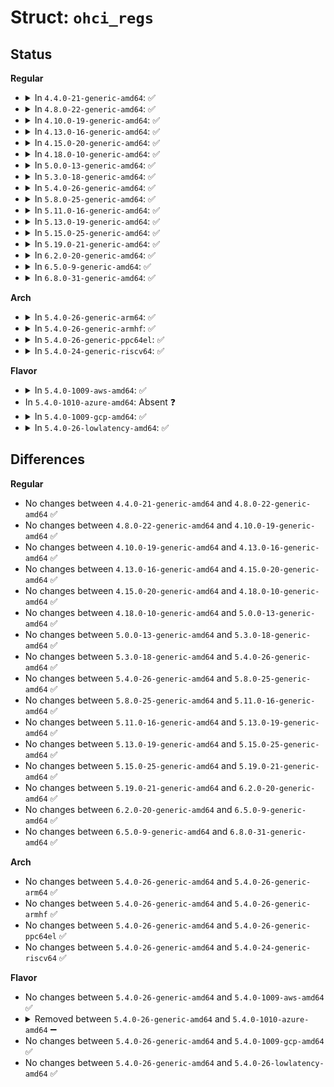 # Struct: <code>ohci_regs</code>

## Status
<b>Regular</b>
<ul>
<li>
<details>
<summary>In <code>4.4.0-21-generic-amd64</code>: ✅</summary>

```c
struct ohci_regs {
    __hc32 revision;
    __hc32 control;
    __hc32 cmdstatus;
    __hc32 intrstatus;
    __hc32 intrenable;
    __hc32 intrdisable;
    __hc32 hcca;
    __hc32 ed_periodcurrent;
    __hc32 ed_controlhead;
    __hc32 ed_controlcurrent;
    __hc32 ed_bulkhead;
    __hc32 ed_bulkcurrent;
    __hc32 donehead;
    __hc32 fminterval;
    __hc32 fmremaining;
    __hc32 fmnumber;
    __hc32 periodicstart;
    __hc32 lsthresh;
    struct ohci_roothub_regs roothub;
}
```
</details>
</li>
<li>
<details>
<summary>In <code>4.8.0-22-generic-amd64</code>: ✅</summary>

```c
struct ohci_regs {
    __hc32 revision;
    __hc32 control;
    __hc32 cmdstatus;
    __hc32 intrstatus;
    __hc32 intrenable;
    __hc32 intrdisable;
    __hc32 hcca;
    __hc32 ed_periodcurrent;
    __hc32 ed_controlhead;
    __hc32 ed_controlcurrent;
    __hc32 ed_bulkhead;
    __hc32 ed_bulkcurrent;
    __hc32 donehead;
    __hc32 fminterval;
    __hc32 fmremaining;
    __hc32 fmnumber;
    __hc32 periodicstart;
    __hc32 lsthresh;
    struct ohci_roothub_regs roothub;
}
```
</details>
</li>
<li>
<details>
<summary>In <code>4.10.0-19-generic-amd64</code>: ✅</summary>

```c
struct ohci_regs {
    __hc32 revision;
    __hc32 control;
    __hc32 cmdstatus;
    __hc32 intrstatus;
    __hc32 intrenable;
    __hc32 intrdisable;
    __hc32 hcca;
    __hc32 ed_periodcurrent;
    __hc32 ed_controlhead;
    __hc32 ed_controlcurrent;
    __hc32 ed_bulkhead;
    __hc32 ed_bulkcurrent;
    __hc32 donehead;
    __hc32 fminterval;
    __hc32 fmremaining;
    __hc32 fmnumber;
    __hc32 periodicstart;
    __hc32 lsthresh;
    struct ohci_roothub_regs roothub;
}
```
</details>
</li>
<li>
<details>
<summary>In <code>4.13.0-16-generic-amd64</code>: ✅</summary>

```c
struct ohci_regs {
    __hc32 revision;
    __hc32 control;
    __hc32 cmdstatus;
    __hc32 intrstatus;
    __hc32 intrenable;
    __hc32 intrdisable;
    __hc32 hcca;
    __hc32 ed_periodcurrent;
    __hc32 ed_controlhead;
    __hc32 ed_controlcurrent;
    __hc32 ed_bulkhead;
    __hc32 ed_bulkcurrent;
    __hc32 donehead;
    __hc32 fminterval;
    __hc32 fmremaining;
    __hc32 fmnumber;
    __hc32 periodicstart;
    __hc32 lsthresh;
    struct ohci_roothub_regs roothub;
}
```
</details>
</li>
<li>
<details>
<summary>In <code>4.15.0-20-generic-amd64</code>: ✅</summary>

```c
struct ohci_regs {
    __hc32 revision;
    __hc32 control;
    __hc32 cmdstatus;
    __hc32 intrstatus;
    __hc32 intrenable;
    __hc32 intrdisable;
    __hc32 hcca;
    __hc32 ed_periodcurrent;
    __hc32 ed_controlhead;
    __hc32 ed_controlcurrent;
    __hc32 ed_bulkhead;
    __hc32 ed_bulkcurrent;
    __hc32 donehead;
    __hc32 fminterval;
    __hc32 fmremaining;
    __hc32 fmnumber;
    __hc32 periodicstart;
    __hc32 lsthresh;
    struct ohci_roothub_regs roothub;
}
```
</details>
</li>
<li>
<details>
<summary>In <code>4.18.0-10-generic-amd64</code>: ✅</summary>

```c
struct ohci_regs {
    __hc32 revision;
    __hc32 control;
    __hc32 cmdstatus;
    __hc32 intrstatus;
    __hc32 intrenable;
    __hc32 intrdisable;
    __hc32 hcca;
    __hc32 ed_periodcurrent;
    __hc32 ed_controlhead;
    __hc32 ed_controlcurrent;
    __hc32 ed_bulkhead;
    __hc32 ed_bulkcurrent;
    __hc32 donehead;
    __hc32 fminterval;
    __hc32 fmremaining;
    __hc32 fmnumber;
    __hc32 periodicstart;
    __hc32 lsthresh;
    struct ohci_roothub_regs roothub;
}
```
</details>
</li>
<li>
<details>
<summary>In <code>5.0.0-13-generic-amd64</code>: ✅</summary>

```c
struct ohci_regs {
    __hc32 revision;
    __hc32 control;
    __hc32 cmdstatus;
    __hc32 intrstatus;
    __hc32 intrenable;
    __hc32 intrdisable;
    __hc32 hcca;
    __hc32 ed_periodcurrent;
    __hc32 ed_controlhead;
    __hc32 ed_controlcurrent;
    __hc32 ed_bulkhead;
    __hc32 ed_bulkcurrent;
    __hc32 donehead;
    __hc32 fminterval;
    __hc32 fmremaining;
    __hc32 fmnumber;
    __hc32 periodicstart;
    __hc32 lsthresh;
    struct ohci_roothub_regs roothub;
}
```
</details>
</li>
<li>
<details>
<summary>In <code>5.3.0-18-generic-amd64</code>: ✅</summary>

```c
struct ohci_regs {
    __hc32 revision;
    __hc32 control;
    __hc32 cmdstatus;
    __hc32 intrstatus;
    __hc32 intrenable;
    __hc32 intrdisable;
    __hc32 hcca;
    __hc32 ed_periodcurrent;
    __hc32 ed_controlhead;
    __hc32 ed_controlcurrent;
    __hc32 ed_bulkhead;
    __hc32 ed_bulkcurrent;
    __hc32 donehead;
    __hc32 fminterval;
    __hc32 fmremaining;
    __hc32 fmnumber;
    __hc32 periodicstart;
    __hc32 lsthresh;
    struct ohci_roothub_regs roothub;
}
```
</details>
</li>
<li>
<details>
<summary>In <code>5.4.0-26-generic-amd64</code>: ✅</summary>

```c
struct ohci_regs {
    __hc32 revision;
    __hc32 control;
    __hc32 cmdstatus;
    __hc32 intrstatus;
    __hc32 intrenable;
    __hc32 intrdisable;
    __hc32 hcca;
    __hc32 ed_periodcurrent;
    __hc32 ed_controlhead;
    __hc32 ed_controlcurrent;
    __hc32 ed_bulkhead;
    __hc32 ed_bulkcurrent;
    __hc32 donehead;
    __hc32 fminterval;
    __hc32 fmremaining;
    __hc32 fmnumber;
    __hc32 periodicstart;
    __hc32 lsthresh;
    struct ohci_roothub_regs roothub;
}
```
</details>
</li>
<li>
<details>
<summary>In <code>5.8.0-25-generic-amd64</code>: ✅</summary>

```c
struct ohci_regs {
    __hc32 revision;
    __hc32 control;
    __hc32 cmdstatus;
    __hc32 intrstatus;
    __hc32 intrenable;
    __hc32 intrdisable;
    __hc32 hcca;
    __hc32 ed_periodcurrent;
    __hc32 ed_controlhead;
    __hc32 ed_controlcurrent;
    __hc32 ed_bulkhead;
    __hc32 ed_bulkcurrent;
    __hc32 donehead;
    __hc32 fminterval;
    __hc32 fmremaining;
    __hc32 fmnumber;
    __hc32 periodicstart;
    __hc32 lsthresh;
    struct ohci_roothub_regs roothub;
}
```
</details>
</li>
<li>
<details>
<summary>In <code>5.11.0-16-generic-amd64</code>: ✅</summary>

```c
struct ohci_regs {
    __hc32 revision;
    __hc32 control;
    __hc32 cmdstatus;
    __hc32 intrstatus;
    __hc32 intrenable;
    __hc32 intrdisable;
    __hc32 hcca;
    __hc32 ed_periodcurrent;
    __hc32 ed_controlhead;
    __hc32 ed_controlcurrent;
    __hc32 ed_bulkhead;
    __hc32 ed_bulkcurrent;
    __hc32 donehead;
    __hc32 fminterval;
    __hc32 fmremaining;
    __hc32 fmnumber;
    __hc32 periodicstart;
    __hc32 lsthresh;
    struct ohci_roothub_regs roothub;
}
```
</details>
</li>
<li>
<details>
<summary>In <code>5.13.0-19-generic-amd64</code>: ✅</summary>

```c
struct ohci_regs {
    __hc32 revision;
    __hc32 control;
    __hc32 cmdstatus;
    __hc32 intrstatus;
    __hc32 intrenable;
    __hc32 intrdisable;
    __hc32 hcca;
    __hc32 ed_periodcurrent;
    __hc32 ed_controlhead;
    __hc32 ed_controlcurrent;
    __hc32 ed_bulkhead;
    __hc32 ed_bulkcurrent;
    __hc32 donehead;
    __hc32 fminterval;
    __hc32 fmremaining;
    __hc32 fmnumber;
    __hc32 periodicstart;
    __hc32 lsthresh;
    struct ohci_roothub_regs roothub;
}
```
</details>
</li>
<li>
<details>
<summary>In <code>5.15.0-25-generic-amd64</code>: ✅</summary>

```c
struct ohci_regs {
    __hc32 revision;
    __hc32 control;
    __hc32 cmdstatus;
    __hc32 intrstatus;
    __hc32 intrenable;
    __hc32 intrdisable;
    __hc32 hcca;
    __hc32 ed_periodcurrent;
    __hc32 ed_controlhead;
    __hc32 ed_controlcurrent;
    __hc32 ed_bulkhead;
    __hc32 ed_bulkcurrent;
    __hc32 donehead;
    __hc32 fminterval;
    __hc32 fmremaining;
    __hc32 fmnumber;
    __hc32 periodicstart;
    __hc32 lsthresh;
    struct ohci_roothub_regs roothub;
}
```
</details>
</li>
<li>
<details>
<summary>In <code>5.19.0-21-generic-amd64</code>: ✅</summary>

```c
struct ohci_regs {
    __hc32 revision;
    __hc32 control;
    __hc32 cmdstatus;
    __hc32 intrstatus;
    __hc32 intrenable;
    __hc32 intrdisable;
    __hc32 hcca;
    __hc32 ed_periodcurrent;
    __hc32 ed_controlhead;
    __hc32 ed_controlcurrent;
    __hc32 ed_bulkhead;
    __hc32 ed_bulkcurrent;
    __hc32 donehead;
    __hc32 fminterval;
    __hc32 fmremaining;
    __hc32 fmnumber;
    __hc32 periodicstart;
    __hc32 lsthresh;
    struct ohci_roothub_regs roothub;
}
```
</details>
</li>
<li>
<details>
<summary>In <code>6.2.0-20-generic-amd64</code>: ✅</summary>

```c
struct ohci_regs {
    __hc32 revision;
    __hc32 control;
    __hc32 cmdstatus;
    __hc32 intrstatus;
    __hc32 intrenable;
    __hc32 intrdisable;
    __hc32 hcca;
    __hc32 ed_periodcurrent;
    __hc32 ed_controlhead;
    __hc32 ed_controlcurrent;
    __hc32 ed_bulkhead;
    __hc32 ed_bulkcurrent;
    __hc32 donehead;
    __hc32 fminterval;
    __hc32 fmremaining;
    __hc32 fmnumber;
    __hc32 periodicstart;
    __hc32 lsthresh;
    struct ohci_roothub_regs roothub;
}
```
</details>
</li>
<li>
<details>
<summary>In <code>6.5.0-9-generic-amd64</code>: ✅</summary>

```c
struct ohci_regs {
    __hc32 revision;
    __hc32 control;
    __hc32 cmdstatus;
    __hc32 intrstatus;
    __hc32 intrenable;
    __hc32 intrdisable;
    __hc32 hcca;
    __hc32 ed_periodcurrent;
    __hc32 ed_controlhead;
    __hc32 ed_controlcurrent;
    __hc32 ed_bulkhead;
    __hc32 ed_bulkcurrent;
    __hc32 donehead;
    __hc32 fminterval;
    __hc32 fmremaining;
    __hc32 fmnumber;
    __hc32 periodicstart;
    __hc32 lsthresh;
    struct ohci_roothub_regs roothub;
}
```
</details>
</li>
<li>
<details>
<summary>In <code>6.8.0-31-generic-amd64</code>: ✅</summary>

```c
struct ohci_regs {
    __hc32 revision;
    __hc32 control;
    __hc32 cmdstatus;
    __hc32 intrstatus;
    __hc32 intrenable;
    __hc32 intrdisable;
    __hc32 hcca;
    __hc32 ed_periodcurrent;
    __hc32 ed_controlhead;
    __hc32 ed_controlcurrent;
    __hc32 ed_bulkhead;
    __hc32 ed_bulkcurrent;
    __hc32 donehead;
    __hc32 fminterval;
    __hc32 fmremaining;
    __hc32 fmnumber;
    __hc32 periodicstart;
    __hc32 lsthresh;
    struct ohci_roothub_regs roothub;
}
```
</details>
</li>
</ul>
<b>Arch</b>
<ul>
<li>
<details>
<summary>In <code>5.4.0-26-generic-arm64</code>: ✅</summary>

```c
struct ohci_regs {
    __hc32 revision;
    __hc32 control;
    __hc32 cmdstatus;
    __hc32 intrstatus;
    __hc32 intrenable;
    __hc32 intrdisable;
    __hc32 hcca;
    __hc32 ed_periodcurrent;
    __hc32 ed_controlhead;
    __hc32 ed_controlcurrent;
    __hc32 ed_bulkhead;
    __hc32 ed_bulkcurrent;
    __hc32 donehead;
    __hc32 fminterval;
    __hc32 fmremaining;
    __hc32 fmnumber;
    __hc32 periodicstart;
    __hc32 lsthresh;
    struct ohci_roothub_regs roothub;
}
```
</details>
</li>
<li>
<details>
<summary>In <code>5.4.0-26-generic-armhf</code>: ✅</summary>

```c
struct ohci_regs {
    __hc32 revision;
    __hc32 control;
    __hc32 cmdstatus;
    __hc32 intrstatus;
    __hc32 intrenable;
    __hc32 intrdisable;
    __hc32 hcca;
    __hc32 ed_periodcurrent;
    __hc32 ed_controlhead;
    __hc32 ed_controlcurrent;
    __hc32 ed_bulkhead;
    __hc32 ed_bulkcurrent;
    __hc32 donehead;
    __hc32 fminterval;
    __hc32 fmremaining;
    __hc32 fmnumber;
    __hc32 periodicstart;
    __hc32 lsthresh;
    struct ohci_roothub_regs roothub;
}
```
</details>
</li>
<li>
<details>
<summary>In <code>5.4.0-26-generic-ppc64el</code>: ✅</summary>

```c
struct ohci_regs {
    __hc32 revision;
    __hc32 control;
    __hc32 cmdstatus;
    __hc32 intrstatus;
    __hc32 intrenable;
    __hc32 intrdisable;
    __hc32 hcca;
    __hc32 ed_periodcurrent;
    __hc32 ed_controlhead;
    __hc32 ed_controlcurrent;
    __hc32 ed_bulkhead;
    __hc32 ed_bulkcurrent;
    __hc32 donehead;
    __hc32 fminterval;
    __hc32 fmremaining;
    __hc32 fmnumber;
    __hc32 periodicstart;
    __hc32 lsthresh;
    struct ohci_roothub_regs roothub;
}
```
</details>
</li>
<li>
<details>
<summary>In <code>5.4.0-24-generic-riscv64</code>: ✅</summary>

```c
struct ohci_regs {
    __hc32 revision;
    __hc32 control;
    __hc32 cmdstatus;
    __hc32 intrstatus;
    __hc32 intrenable;
    __hc32 intrdisable;
    __hc32 hcca;
    __hc32 ed_periodcurrent;
    __hc32 ed_controlhead;
    __hc32 ed_controlcurrent;
    __hc32 ed_bulkhead;
    __hc32 ed_bulkcurrent;
    __hc32 donehead;
    __hc32 fminterval;
    __hc32 fmremaining;
    __hc32 fmnumber;
    __hc32 periodicstart;
    __hc32 lsthresh;
    struct ohci_roothub_regs roothub;
}
```
</details>
</li>
</ul>
<b>Flavor</b>
<ul>
<li>
<details>
<summary>In <code>5.4.0-1009-aws-amd64</code>: ✅</summary>

```c
struct ohci_regs {
    __hc32 revision;
    __hc32 control;
    __hc32 cmdstatus;
    __hc32 intrstatus;
    __hc32 intrenable;
    __hc32 intrdisable;
    __hc32 hcca;
    __hc32 ed_periodcurrent;
    __hc32 ed_controlhead;
    __hc32 ed_controlcurrent;
    __hc32 ed_bulkhead;
    __hc32 ed_bulkcurrent;
    __hc32 donehead;
    __hc32 fminterval;
    __hc32 fmremaining;
    __hc32 fmnumber;
    __hc32 periodicstart;
    __hc32 lsthresh;
    struct ohci_roothub_regs roothub;
}
```
</details>
</li>
<li>
In <code>5.4.0-1010-azure-amd64</code>: Absent ❓
</li>
<li>
<details>
<summary>In <code>5.4.0-1009-gcp-amd64</code>: ✅</summary>

```c
struct ohci_regs {
    __hc32 revision;
    __hc32 control;
    __hc32 cmdstatus;
    __hc32 intrstatus;
    __hc32 intrenable;
    __hc32 intrdisable;
    __hc32 hcca;
    __hc32 ed_periodcurrent;
    __hc32 ed_controlhead;
    __hc32 ed_controlcurrent;
    __hc32 ed_bulkhead;
    __hc32 ed_bulkcurrent;
    __hc32 donehead;
    __hc32 fminterval;
    __hc32 fmremaining;
    __hc32 fmnumber;
    __hc32 periodicstart;
    __hc32 lsthresh;
    struct ohci_roothub_regs roothub;
}
```
</details>
</li>
<li>
<details>
<summary>In <code>5.4.0-26-lowlatency-amd64</code>: ✅</summary>

```c
struct ohci_regs {
    __hc32 revision;
    __hc32 control;
    __hc32 cmdstatus;
    __hc32 intrstatus;
    __hc32 intrenable;
    __hc32 intrdisable;
    __hc32 hcca;
    __hc32 ed_periodcurrent;
    __hc32 ed_controlhead;
    __hc32 ed_controlcurrent;
    __hc32 ed_bulkhead;
    __hc32 ed_bulkcurrent;
    __hc32 donehead;
    __hc32 fminterval;
    __hc32 fmremaining;
    __hc32 fmnumber;
    __hc32 periodicstart;
    __hc32 lsthresh;
    struct ohci_roothub_regs roothub;
}
```
</details>
</li>
</ul>

## Differences
<b>Regular</b>
<ul>
<li>
No changes between <code>4.4.0-21-generic-amd64</code> and <code>4.8.0-22-generic-amd64</code> ✅
</li>
<li>
No changes between <code>4.8.0-22-generic-amd64</code> and <code>4.10.0-19-generic-amd64</code> ✅
</li>
<li>
No changes between <code>4.10.0-19-generic-amd64</code> and <code>4.13.0-16-generic-amd64</code> ✅
</li>
<li>
No changes between <code>4.13.0-16-generic-amd64</code> and <code>4.15.0-20-generic-amd64</code> ✅
</li>
<li>
No changes between <code>4.15.0-20-generic-amd64</code> and <code>4.18.0-10-generic-amd64</code> ✅
</li>
<li>
No changes between <code>4.18.0-10-generic-amd64</code> and <code>5.0.0-13-generic-amd64</code> ✅
</li>
<li>
No changes between <code>5.0.0-13-generic-amd64</code> and <code>5.3.0-18-generic-amd64</code> ✅
</li>
<li>
No changes between <code>5.3.0-18-generic-amd64</code> and <code>5.4.0-26-generic-amd64</code> ✅
</li>
<li>
No changes between <code>5.4.0-26-generic-amd64</code> and <code>5.8.0-25-generic-amd64</code> ✅
</li>
<li>
No changes between <code>5.8.0-25-generic-amd64</code> and <code>5.11.0-16-generic-amd64</code> ✅
</li>
<li>
No changes between <code>5.11.0-16-generic-amd64</code> and <code>5.13.0-19-generic-amd64</code> ✅
</li>
<li>
No changes between <code>5.13.0-19-generic-amd64</code> and <code>5.15.0-25-generic-amd64</code> ✅
</li>
<li>
No changes between <code>5.15.0-25-generic-amd64</code> and <code>5.19.0-21-generic-amd64</code> ✅
</li>
<li>
No changes between <code>5.19.0-21-generic-amd64</code> and <code>6.2.0-20-generic-amd64</code> ✅
</li>
<li>
No changes between <code>6.2.0-20-generic-amd64</code> and <code>6.5.0-9-generic-amd64</code> ✅
</li>
<li>
No changes between <code>6.5.0-9-generic-amd64</code> and <code>6.8.0-31-generic-amd64</code> ✅
</li>
</ul>
<b>Arch</b>
<ul>
<li>
No changes between <code>5.4.0-26-generic-amd64</code> and <code>5.4.0-26-generic-arm64</code> ✅
</li>
<li>
No changes between <code>5.4.0-26-generic-amd64</code> and <code>5.4.0-26-generic-armhf</code> ✅
</li>
<li>
No changes between <code>5.4.0-26-generic-amd64</code> and <code>5.4.0-26-generic-ppc64el</code> ✅
</li>
<li>
No changes between <code>5.4.0-26-generic-amd64</code> and <code>5.4.0-24-generic-riscv64</code> ✅
</li>
</ul>
<b>Flavor</b>
<ul>
<li>
No changes between <code>5.4.0-26-generic-amd64</code> and <code>5.4.0-1009-aws-amd64</code> ✅
</li>
<li>
<details>
<summary>Removed between <code>5.4.0-26-generic-amd64</code> and <code>5.4.0-1010-azure-amd64</code> ➖</summary>

```c
struct ohci_regs {
    __hc32 revision;
    __hc32 control;
    __hc32 cmdstatus;
    __hc32 intrstatus;
    __hc32 intrenable;
    __hc32 intrdisable;
    __hc32 hcca;
    __hc32 ed_periodcurrent;
    __hc32 ed_controlhead;
    __hc32 ed_controlcurrent;
    __hc32 ed_bulkhead;
    __hc32 ed_bulkcurrent;
    __hc32 donehead;
    __hc32 fminterval;
    __hc32 fmremaining;
    __hc32 fmnumber;
    __hc32 periodicstart;
    __hc32 lsthresh;
    struct ohci_roothub_regs roothub;
}
```
</details>
</li>
<li>
No changes between <code>5.4.0-26-generic-amd64</code> and <code>5.4.0-1009-gcp-amd64</code> ✅
</li>
<li>
No changes between <code>5.4.0-26-generic-amd64</code> and <code>5.4.0-26-lowlatency-amd64</code> ✅
</li>
</ul>
